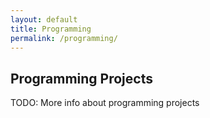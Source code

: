 ```yaml
---
layout: default
title: Programming
permalink: /programming/
---
```


## Programming Projects

TODO: More info about programming projects
